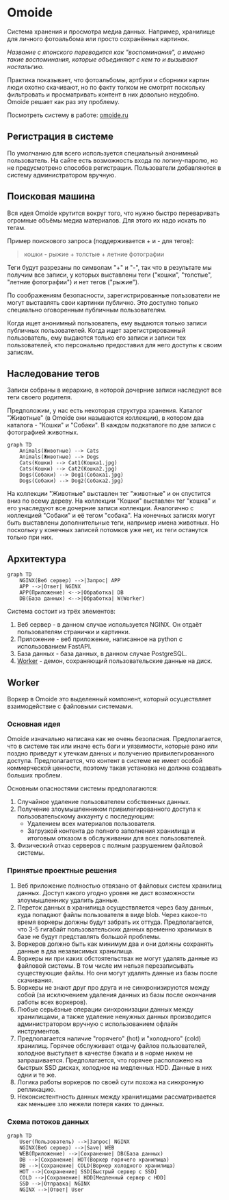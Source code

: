 # Omoide

Система хранения и просмотра медиа данных. Например, хранилище для личного
фотоальбома или просто сохранённых картинок.

*Название с японского переводится как "воспоминания", а именно такие
воспоминания, которые объединяют с кем то и вызывают ностальгию.*

Практика показывает, что фотоальбомы, артбуки и сборники картин люди охотно
скачивают, но по факту толком не смотрят поскольку фильтровать и просматривать
контент в них довольно неудобно. Omoide решает как раз эту проблему.

Посмотреть систему в работе: [omoide.ru](https://omoide.ru)

## Регистрация в системе

По умолчанию для всего используется специальный анонимный пользователь. На
сайте есть возможность входа по логину-паролю, но не предусмотрено способов
регистрации. Пользователи добавляются в систему администратором вручную.

## Поисковая машина

Вся идея Omoide крутится вокруг того, что нужно быстро переваривать огромные
объёмы медиа материалов. Для этого их надо искать по тегам.

Пример поискового запроса (поддерживается + и - для тегов):

> кошки - рыжие + толстые + летние фотографии

Теги будут разрезаны по символам "+" и "-", так что в результате мы получим все
записи, у которых выставлены теги ("кошки", "толстые", "летние фотографии") и
нет тегов ("рыжие").

По соображениям безопасности, зарегистрированные пользователи не могут
выставлять свои картинки публично. Это доступно только специально оговоренным
публичным пользователям.

Когда ищет анонимный пользователь, ему выдаются только записи публичных
пользователей. Когда ищет зарегистрированный пользователь, ему выдаются только
его записи и записи тех пользователей, кто персонально предоставил для него
доступы к своим записям.

## Наследование тегов

Записи собраны в иерархию, в которой дочерние записи наследуют все теги своего
родителя.

Предположим, у нас есть некоторая структура хранения. Каталог "Животные" (в
Omoide они называются коллекции), в котором два каталога - "Кошки" и "Собаки".
В каждом подкаталоге по две записи с фотографией животных.

```mermaid
graph TD
    Animals(Животные) --> Cats
    Animals(Животные) --> Dogs
    Cats(Кошки) --> Cat1(Кошка1.jpg)
    Cats(Кошки) --> Cat2(Кошка2.jpg)
    Dogs(Собаки) --> Dog1(Собака1.jpg)
    Dogs(Собаки) --> Dog2(Собака2.jpg)
```

На коллекции "Животные" выставлен тег "животные" и он спустится вниз по всему
дереву. На коллекции "Кошки" выставлен тег "кошка" и его унаследуют все
дочерние записи коллекции. Аналогично с коллекцией "Собаки" и её тегом
"собака". На конечных записях могут быть выставлены дополнительные теги,
например имена животных. Но поскольку у конечных записей потомков уже нет, их
теги останутся только при них.

## Архитектура

```mermaid
graph TD
    NGINX(Веб сервер) -->|Запрос| APP
    APP -->|Ответ| NGINX
    APP(Приложение) <-->|Обработка| DB
    DB(База данных) <-->|Обработка| W(Worker)
```

Система состоит из трёх элементов:

1. Веб сервер - в данном случае используется NGINX. Он отдаёт пользователям
   странички и картинки.
2. Приложение - веб приложение, написанное на python с использованием FastAPI.
3. База данных - база данных, в данном случае PostgreSQL.
4. [Worker](#worker) - демон, сохраняющий пользовательские данные на
   диск.

## Worker

Воркер в Omoide это выделенный компонент, который осуществляет взаимодействие с
файловыми системами.

### Основная идея

Omoide изначально написана как не очень безопасная. Предполагается,
что в системе так или иначе есть баги и уязвимости, которые рано или поздно
приведут к утечкам данных и получению привилегированного доступа.
Предполагается, что контент в системе не имеет особой коммерческой ценности,
поэтому такая установка не должна создавать больших проблем.

Основным опасностями системы предполагаются:

1. Случайное удаление пользователем собственных данных.
2. Получение злоумышленником привилегированного доступа к пользовательскому
   аккаунту с последующим:
    - Удалением всех материалов пользователя.
    - Загрузкой контента до полного заполнения хранилища и итоговым отказом в
      обслуживании для всех пользователей.
3. Физический отказ серверов с полным разрушением файловой системы.

### Принятые проектные решения

1. Веб приложение полностью отвязано от файловых систем хранилищ данных. Доступ
   какого угодно уровня не даст возможности злоумышленнику удалить данные.
2. Переток данных в хранилища осуществляется через базу данных, куда попадают
   файлы пользователя в виде blob. Через какое-то время воркеры должны будут
   забрать их оттуда. Предполагается, что 3-5 гигабайт пользовательских данных
   временно хранимых в базе не будут представлять большой проблемы.
3. Воркеров должно быть как минимум два и они должны сохранять данные в два
   независимых хранилища.
4. Воркеры ни при каких обстоятельствах не могут удалять данные из файловой
   системы. В том числе им нельзя перезаписывать существующие файлы. Но они
   могут удалять данные из базы после скачивания.
5. Воркеры не знают друг про друга и не синхронизируются между собой (за
   исключением удаления данных из базы после окончания работы всех воркеров).
6. Любые серьёзные операции синхронизации данных между хранилищами, а также
   удаление ненужных данных производится администратором вручную с
   использованием офлайн инструментов.
7. Предполагается наличие "горячего" (hot) и "холодного" (cold) хранилищ.
   Горячее обслуживает отдачу файлов пользователей, холодное выступает в
   качестве бэкапа и в норме никем не запрашивается. Предполагается, что
   горячее расположено на быстрых SSD дисках, холодное на медленных HDD. Данные
   в них одни и те же.
8. Логика работы воркеров по своей сути похожа на синхронную репликацию.
9. Неконсистентность данных между хранилищами рассматривается как меньшее зло
   нежели потеря каких то данных.

### Схема потоков данных

```mermaid
graph TD
    User(Пользователь) -->|Запрос| NGINX
    NGINX(Веб сервер) -->|Save| WEB
    WEB(Приложение) -->|Сохранение| DB(База данных)
    DB -->|Сохранение| HOT(Воркер горячего хранилища)
    DB -->|Сохранение| COLD(Воркер холодного хранилища)
    HOT -->|Сохранение| SSD[Быстрый сервер с SSD]
    COLD -->|Сохранение| HDD[Медленный сервер с HDD]
    SSD -->|Отправка| NGINX
    NGINX -->|Ответ| User
```
